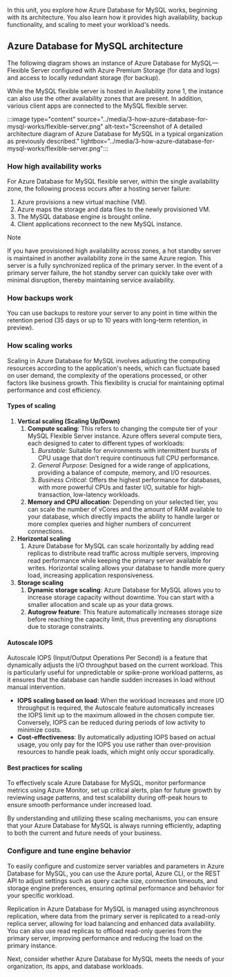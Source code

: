 In this unit, you explore how Azure Database for MySQL works, beginning with its architecture. You also learn how it provides high availability, backup functionality, and scaling to meet your workload's needs.
## Azure Database for MySQL architecture

The following diagram shows an instance of Azure Database for MySQL—Flexible Server configured with Azure Premium Storage (for data and logs) and access to locally redundant storage (for backup).

While the MySQL flexible server is hosted in Availability zone 1, the instance can also use the other availability zones that are present. In addition, various client apps are connected to the MySQL flexible server.

:::image type="content" source="../media/3-how-azure-database-for-mysql-works/flexible-server.png" alt-text="Screenshot of A detailed architecture diagram of Azure Database for MySQL in a typical organization as previously described." lightbox="../media/3-how-azure-database-for-mysql-works/flexible-server.png":::

### How high availability works

For Azure Database for MySQL flexible server, within the single availability zone, the following process occurs after a hosting server failure:

1. Azure provisions a new virtual machine (VM).
1. Azure maps the storage and data files to the newly provisioned VM.
1. The MySQL database engine is brought online.
1. Client applications reconnect to the new MySQL instance.

> [!NOTE]  
> If you have provisioned high availability across zones, a hot standby server is maintained in another availability zone in the same Azure region. This server is a fully synchronized replica of the primary server. In the event of a primary server failure, the hot standby server can quickly take over with minimal disruption, thereby maintaining service availability.

### How backups work

You can use backups to restore your server to any point in time within the retention period (35 days or up to 10 years with long-term retention, in preview).

### How scaling works

Scaling in Azure Database for MySQL involves adjusting the computing resources according to the application's needs, which can fluctuate based on user demand, the complexity of the operations processed, or other factors like business growth. This flexibility is crucial for maintaining optimal performance and cost efficiency.

#### Types of scaling

1. **Vertical scaling (Scaling Up/Down)**
    1. **Compute scaling**: This refers to changing the compute tier of your MySQL Flexible Server instance. Azure offers several compute tiers, each designed to cater to different types of workloads:
        1. *Burstable*: Suitable for environments with intermittent bursts of CPU usage that don't require continuous full CPU performance.
        1. *General Purpose*: Designed for a wide range of applications, providing a balance of compute, memory, and I/O resources.
        1. *Business Critical*: Offers the highest performance for databases, with more powerful CPUs and faster I/O, suitable for high-transaction, low-latency workloads.
    1. **Memory and CPU allocation**: Depending on your selected tier, you can scale the number of vCores and the amount of RAM available to your database, which directly impacts the ability to handle larger or more complex queries and higher numbers of concurrent connections.
1. **Horizontal scaling**
    1. Azure Database for MySQL can scale horizontally by adding read replicas to distribute read traffic across multiple servers, improving read performance while keeping the primary server available for writes. Horizontal scaling allows your database to handle more query load, increasing application responsiveness.
1. **Storage scaling**
    1. **Dynamic storage scaling**: Azure Database for MySQL allows you to increase storage capacity without downtime. You can start with a smaller allocation and scale up as your data grows.
    1. **Autogrow feature**: This feature automatically increases storage size before reaching the capacity limit, thus preventing any disruptions due to storage constraints.

#### Autoscale IOPS

Autoscale IOPS (Input/Output Operations Per Second) is a feature that dynamically adjusts the I/O throughput based on the current workload. This is particularly useful for unpredictable or spike-prone workload patterns, as it ensures that the database can handle sudden increases in load without manual intervention.

- **IOPS scaling based on load**: When the workload increases and more I/O throughput is required, the Autoscale feature automatically increases the IOPS limit up to the maximum allowed in the chosen compute tier. Conversely, IOPS can be reduced during periods of low activity to minimize costs.
- **Cost-effectiveness**: By automatically adjusting IOPS based on actual usage, you only pay for the IOPS you use rather than over-provision resources to handle peak loads, which might only occur sporadically.

#### Best practices for scaling

To effectively scale Azure Database for MySQL, monitor performance metrics using Azure Monitor, set up critical alerts, plan for future growth by reviewing usage patterns, and test scalability during off-peak hours to ensure smooth performance under increased load.

By understanding and utilizing these scaling mechanisms, you can ensure that your Azure Database for MySQL is always running efficiently, adapting to both the current and future needs of your business.

### Configure and tune engine behavior

To easily configure and customize server variables and parameters in Azure Database for MySQL, you can use the Azure portal, Azure CLI, or the REST API to adjust settings such as query cache size, connection timeouts, and storage engine preferences, ensuring optimal performance and behavior for your specific workload.

Replication in Azure Database for MySQL is managed using asynchronous replication, where data from the primary server is replicated to a read-only replica server, allowing for load balancing and enhanced data availability. You can also use read replicas to offload read-only queries from the primary server, improving performance and reducing the load on the primary instance.

Next, consider whether Azure Database for MySQL meets the needs of your organization, its apps, and database workloads.
